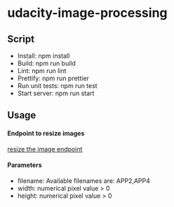 # udacity-image-processing

## Script
* Install: npm install
* Build: npm run build
* Lint: npm run lint
* Prettify: npm run prettier
* Run unit tests: npm run test
* Start server: npm run start

## Usage

#### Endpoint to resize images
[resize the image endpoint](http://localhost:3000/api/image/get?filename=APP3&width=400&height=400)

#### Parameters
* filename: Available filenames are: APP2,APP4
* width: numerical pixel value > 0
* height: numerical pixel value > 0
